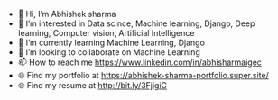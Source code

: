 - 👋 Hi, I’m Abhishek sharma
- 👀 I’m interested in Data scince, Machine learning, Django, Deep learning, Computer vision, Artificial Intelligence
- 🌱 I’m currently learning Machine Learning, Django
- 💞️ I’m looking to collaborate on Machine Learning
- 📫 How to reach me https://www.linkedin.com/in/abhisharmaigec
- 🌐 Find my portfolio at https://abhishek-sharma-portfolio.super.site/
- 🌐 Find my resume at http://bit.ly/3FjigiC

<!---
Abhishek676062/Abhishek676062 is a ✨ special ✨ repository because its `README.md` (this file) appears on your GitHub profile.
You can click the Preview link to take a look at your changes.
--->
